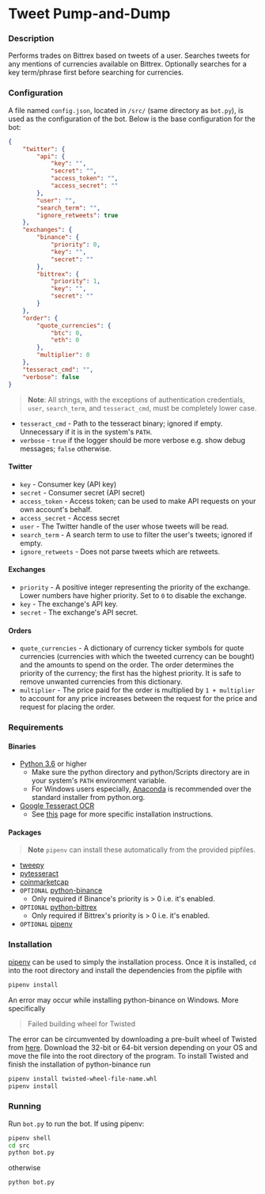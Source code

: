 # Tweet Pump-and-Dump
### Description
Performs trades on Bittrex based on tweets of a user. Searches tweets for any
mentions of currencies available on Bittrex. Optionally searches for a key
term/phrase first before searching for currencies.

### Configuration
A file named `config.json`, located in `/src/` (same directory as `bot.py`), is
used as the configuration of the bot. Below is the base configuration for the
bot:

```json
{
    "twitter": {
        "api": {
            "key": "",
            "secret": "",
            "access_token": "",
            "access_secret": ""
        },
        "user": "",
        "search_term": "",
        "ignore_retweets": true
    },
    "exchanges": {
        "binance": {
            "priority": 0,
            "key": "",
            "secret": ""
        },
        "bittrex": {
            "priority": 1,
            "key": "",
            "secret": ""
        }
    },
    "order": {
        "quote_currencies": {
            "btc": 0,
            "eth": 0
        },
        "multiplier": 0
    },
    "tesseract_cmd": "",
    "verbose": false
}
```

> **Note**: All strings, with the exceptions of authentication credentials,
`user`, `search_term`, and `tesseract_cmd`, must be completely lower case.

* `tesseract_cmd` - Path to the tesseract binary; ignored if empty. Unnecessary
if it is in the system's `PATH`.
* `verbose` - `true` if the logger should be more verbose e.g. show debug
messages; `false` otherwise.

#### Twitter
* `key` - Consumer key (API key)
* `secret` - Consumer secret (API secret)
* `access_token` - Access token; can be used to make API requests on your own
account's behalf.
* `access_secret` - Access secret
* `user` - The Twitter handle of the user whose tweets will be read.
* `search_term` - A search term to use to filter the user's tweets; ignored if
empty.
* `ignore_retweets` - Does not parse tweets which are retweets.

#### Exchanges
* `priority` - A positive integer representing the priority of the exchange.
Lower numbers have higher priority. Set to `0` to disable the exchange.
* `key` -  The exchange's API key.
* `secret` - The exchange's API secret.

#### Orders
* `quote_currencies` - A dictionary of currency ticker symbols for quote
currencies (currencies with which the tweeted currency can be bought) and the
amounts to spend on the order. The order determines the priority of the
currency; the first has the highest priority. It is safe to remove unwanted
currencies from this dictionary.
* `multiplier` - The price paid for the order is multiplied by `1 + multiplier`
to account for any price increases between the request for the price and request
for placing the order.

### Requirements
#### Binaries
* [Python 3.6](https://www.python.org/downloads/) or higher
    * Make sure the python directory and python/Scripts directory are in your
    system's `PATH` environment variable.
    * For Windows users especially,
    [Anaconda](https://www.anaconda.com/download/) is recommended over the
    standard installer from python.org.
* [Google Tesseract OCR](https://github.com/tesseract-ocr/tesseract)
    * See [this](https://github.com/tesseract-ocr/tesseract/wiki) page for more
    specific installation instructions.
#### Packages
> **Note** `pipenv` can install these automatically from the provided pipfiles.

* [tweepy](http://www.tweepy.org/)
* [pytesseract](https://github.com/madmaze/pytesseract)
* [coinmarketcap](https://github.com/mrsmn/coinmarketcap)
* `OPTIONAL` [python-binance](https://github.com/sammchardy/python-binance)
    * Only required if Binance's priority is > 0 i.e. it's enabled.
* `OPTIONAL` [python-bittrex](https://github.com/ericsomdahl/python-bittrex)
    * Only required if Bittrex's priority is > 0 i.e. it's enabled.
* `OPTIONAL` [pipenv](https://docs.pipenv.org/)

### Installation
[pipenv](https://docs.pipenv.org/) can be used to simply the installation
process. Once it is installed, `cd` into the root directory and install the
dependencies from the pipfile with

```bash
pipenv install
```

An error may occur while installing python-binance on Windows. More specifically

> Failed building wheel for Twisted

The error can be circumvented by downloading a pre-built wheel of Twisted from
[here](https://www.lfd.uci.edu/~gohlke/pythonlibs/#twisted). Download the
32-bit or 64-bit version depending on your OS and move the file into the root
directory of the program. To install Twisted and finish the installation of
python-binance run

```bash
pipenv install twisted-wheel-file-name.whl
pipenv install
```

### Running
Run `bot.py` to run the bot. If using pipenv:

```bash
pipenv shell
cd src
python bot.py
```

otherwise

```bash
python bot.py
```

